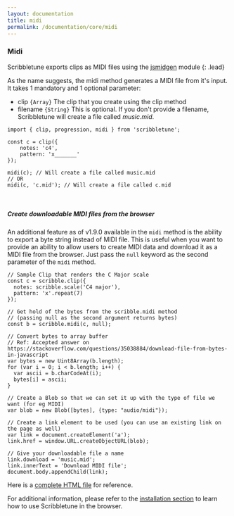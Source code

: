 ```yaml
---
layout: documentation
title: midi
permalink: /documentation/core/midi
---
```


### Midi
Scribbletune exports clips as MIDI files using the [jsmidgen](https://github.com/dingram/jsmidgen) module
{: .lead}

As the name suggests, the midi method generates a MIDI file from it's input. It takes 1 mandatory and 1 optional parameter:

- clip `{Array}` The clip that you create using the clip method
- filename `{String}` This is optional. If you don't provide a filename, Scribbletune will create a file called _music.mid_.

```
import { clip, progression, midi } from 'scribbletune';

const c = clip({
	notes: 'c4',
	pattern: 'x_______'
});

midi(c); // Will create a file called music.mid
// OR
midi(c, 'c.mid'); // Will create a file called c.mid
```
<br>

##### Create downloadable MIDI files from the browser

An additional feature as of v1.9.0 available in the `midi` method is the ability to export a byte string instead of MIDI file. This is useful when you want to provide an ability to allow users to create MIDI data and download it as a MIDI file from the browser. Just pass the `null` keyword as the second parameter of the `midi` method.

```
// Sample Clip that renders the C Major scale
const c = scribble.clip({
  notes: scribble.scale('C4 major'),
  pattern: 'x'.repeat(7)
});

// Get hold of the bytes from the scribble.midi method
// (passing null as the second argument returns bytes)
const b = scribble.midi(c, null);

// Convert bytes to array buffer
// Ref: Accepted answer on https://stackoverflow.com/questions/35038884/download-file-from-bytes-in-javascript
var bytes = new Uint8Array(b.length);
for (var i = 0; i < b.length; i++) {
  var ascii = b.charCodeAt(i);
  bytes[i] = ascii;
}

// Create a Blob so that we can set it up with the type of file we want (for eg MIDI)
var blob = new Blob([bytes], {type: "audio/midi"});

// Create a link element to be used (you can use an existing link on the page as well)
var link = document.createElement('a');
link.href = window.URL.createObjectURL(blob);

// Give your downloadable file a name
link.download = 'music.mid';
link.innerText = 'Download MIDI file';
document.body.appendChild(link);
```

Here is a [complete HTML file](https://github.com/scribbletune/scribbletune/blob/master/dist/download.html#L13-L41) for reference.

For additional information, please refer to the [installation section](/documentation/installation) to learn how to use Scribbletune in the browser.